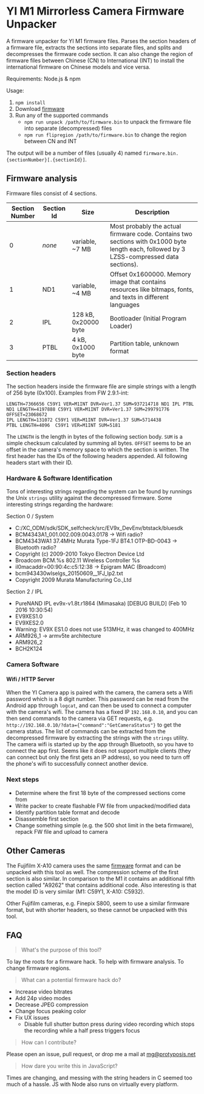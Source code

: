 YI M1 Mirrorless Camera Firmware Unpacker
=========================================

A firmware unpacker for YI M1 firmware files. Parses the section headers of a firmware file, extracts the sections into separate files, and splits and decompresses the firmware code section. It can also change the region of firmware files between Chinese (CN) to International (INT) to install the international firmware on Chinese models and vice versa.

Requirements: Node.js & npm
 
Usage: 
 1. `npm install`
 1. Download [firmware](https://www.yitechnology.com/yi-m1-mirrorless-camera-firmware)
 1. Run any of the supported commands
    * `npm run unpack /path/to/firmware.bin` to unpack the firmware file into separate (decompressed) files
    * `npm run flipregion /path/to/firmware.bin` to change the region between CN and INT

The output will be a number of files (usually 4) named `firmware.bin.{sectionNumber}[.{sectionId}]`.

Firmware analysis
-----------------

Firmware files consist of 4 sections.

| Section Number | Section Id | Size | Description |
| -------------- | ---------- | ---- | ----------- |
| 0              | *none*     | variable, ~7 MB | Most probably the actual firmware code. Contains two sections with 0x1000 byte length each, followed by 3 LZSS-compressed data sections). |
| 1              | ND1        | variable, ~4 MB | Offset 0x1600000. Memory image that contains resources like bitmaps, fonts, and texts in different languages |
| 2              | IPL        | 128 kB, 0x20000 byte | Bootloader (Initial Program Loader) |
| 3              | PTBL       | 4 kB, 0x1000 byte | Partition table, unknown format |

### Section headers

The section headers inside the firmware file are simple strings with a length of 256 byte (0x100). Examples from FW 2.9.1-int:

```
LENGTH=7366656 C59Y1 VER=M1INT DVR=Ver1.37 SUM=937214718 ND1 IPL PTBL
ND1 LENGTH=4197888 C59Y1 VER=M1INT DVR=Ver1.37 SUM=299791776 OFFSET=23068672
IPL LENGTH=131072 C59Y1 VER=M1INT DVR=Ver1.37 SUM=5714438
PTBL LENGTH=4096  C59Y1 VER=M1INT SUM=5181
```

The `LENGTH` is the length in bytes of the following section body. `SUM` is a simple checksum calculated by summing all bytes. `OFFSET` seems to be an offset in the camera's memory space to which the section is written. The first header has the IDs of the following headers appended. All following headers start with their ID.

### Hardware & Software Identification

Tons of interesting strings regarding the system can be found by runnings the Unix `strings` utility against the decompressed firmware. Some interesting strings regarding the hardware:

Section 0 / System

 * C:/XC_ODM/sdk/SDK_selfcheck/src/EV9x_DevEnv/btstack/bluesdk
 * BCM4343A1_001.002.009.0043.0178 -> Wifi radio?
 * BCM4343WA1 37.4MHz Murata Type-1FJ BT4.1 OTP-BD-0043 -> Bluetooth radio?
 * Copyright (c) 2009-2010 Tokyo Electron Device Ltd
 * Broadcom BCM.%s 802.11 Wireless Controller %s
 * il0macaddr=00:90:4c:c5:12:38 -> Epigram MAC (Broadcom)
 * bcm943430wlselgs_20150609__1FJ_lp2.txt
 * Copyright 2009 Murata Manufacturing Co.,Ltd

Section 2 / IPL

 * PureNAND IPL ev9x-v1.8t.r1864 (Mimasaka) [DEBUG BUILD] (Feb 10 2016 10:30:54)
 * EV9XES1.0
 * EV9XES2.0
 * Warning: EV9X ES1.0 does not use 513MHz, it was changed to 400MHz
 * ARM926_1 -> armv5te architecture
 * ARM926_2
 * BCH2K124
 
### Camera Software

#### Wifi / HTTP Server

When the YI Camera app is paired with the camera, the camera sets a Wifi password which is a 8 digit number. This password can be read from the Android app through `logcat`, and can then be used to connect a computer with the camera's wifi. The camera has a fixed IP `192.168.0.10`, and you can then send commands to the camera via GET requests, e.g. `http://192.168.0.10/?data={"command":"GetCameraStatus"}` to get the camera status. The list of commands can be extracted from the decompressed firmware by extracting the strings with the `strings` utility. The camera wifi is started up by the app through Bluetooth, so you have to connect the app first. Seems like it does not support multiple clients (they can connect but only the first gets an IP address), so you need to turn off the phone's wifi to successfully connect another device. 

### Next steps

 * Determine where the first 18 byte of the compressed sections come from
 * Write packer to create flashable FW file from unpacked/modified data
 * Identify partition table format and decode
 * Disassemble first section
 * Change something simple (e.g. the 500 shot limit in the beta firmware), repack FW file and upload to camera

Other Cameras
-------------

The Fujifilm X-A10 camera uses the same [firmware](http://www.fujifilm.com/support/digital_cameras/software/firmware/x/xa10/download.html) format and can be unpacked with this tool as well. The compression scheme of the first section is also similar. In comparison to the M1 it contains an additional fifth section called "A9262" that contains additional code. Also interesting is that the model ID is very similar (M1: C59Y1, X-A10: C5932).

Other Fujifilm cameras, e.g. Finepix S800, seem to use a similar firmware format, but with shorter headers, so these cannot be unpacked with this tool.

FAQ
---

> What's the purpose of this tool?

To lay the roots for a firmware hack. To help with firmware analysis. To change firmware regions.

> What can a potential firmware hack do?

 * Increase video bitrates
 * Add 24p video modes
 * Decrease JPEG compression
 * Change focus peaking color
 * Fix UX issues
   * Disable full shutter button press during video recording which stops the recording while a half press triggers focus
   
> How can I contribute?

Please open an issue, pull request, or drop me a mail at mg@protyposis.net

> How dare you write this in JavaScript?

Times are changing, and messing with the string headers in C seemed too much of a hassle. JS with Node also runs on virtually every platform.